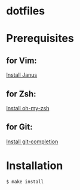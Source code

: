 dotfiles
========

# Prerequisites 

## for Vim: 

[Install Janus](https://github.com/carlhuda/janus)

## for Zsh: 

[Install oh-my-zsh](https://github.com/robbyrussell/oh-my-zsh)

## for Git: 

[Install git-completion](https://github.com/git/git/blob/master/contrib/completion/git-completion.bash)


# Installation
`$ make install`
